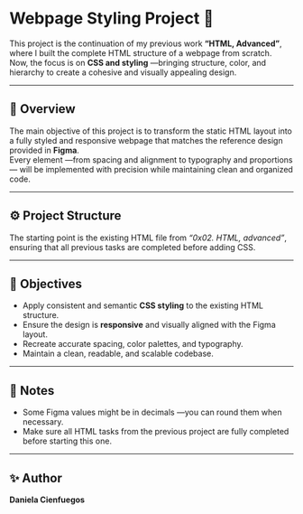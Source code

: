 # Webpage Styling Project 🎨  

This project is the continuation of my previous work **“HTML, Advanced”**, where I built the complete HTML structure of a webpage from scratch.  
Now, the focus is on **CSS and styling** —bringing structure, color, and hierarchy to create a cohesive and visually appealing design.  

---

## 📄 Overview  

The main objective of this project is to transform the static HTML layout into a fully styled and responsive webpage that matches the reference design provided in **Figma**.  
Every element —from spacing and alignment to typography and proportions— will be implemented with precision while maintaining clean and organized code.  

---

## ⚙️ Project Structure  

The starting point is the existing HTML file from *“0x02. HTML, advanced”*, ensuring that all previous tasks are completed before adding CSS.  

---

## 🧠 Objectives  

- Apply consistent and semantic **CSS styling** to the existing HTML structure.  
- Ensure the design is **responsive** and visually aligned with the Figma layout.  
- Recreate accurate spacing, color palettes, and typography.  
- Maintain a clean, readable, and scalable codebase.  

---

## 🧩 Notes  

- Some Figma values might be in decimals —you can round them when necessary.  
- Make sure all HTML tasks from the previous project are fully completed before starting this one.  

---

## ✨ Author  

**Daniela Cienfuegos** 



